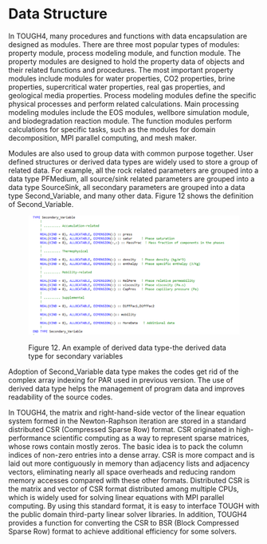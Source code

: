# Data Structure

In TOUGH4, many procedures and functions with data encapsulation are designed as modules. There are three most popular types of modules: property module, process modeling module, and function module. The property modules are designed to hold the property data of objects and their related functions and procedures. The most important property modules include modules for water properties, CO2 properties, brine properties, supercritical water properties, real gas properties, and geological media properties. Process modeling modules define the specific physical processes and perform related calculations. Main processing modeling modules include the EOS modules, wellbore simulation module, and biodegradation reaction module. The function modules perform calculations for specific tasks, such as the modules for domain decomposition, MPI parallel computing, and mesh maker.&#x20;

Modules are also used to group data with common purpose together.  User defined structures or derived data types are widely used to store a group of related data. For example, all the rock related parameters are grouped into a data type PFMedium, all source/sink related parameters are grouped into a data type SourceSink, all secondary parameters are grouped into a data type Second\_Variable, and many other data. Figure 12 shows the definition of Second\_Variable.

<figure><img src="../.gitbook/assets/image (42).png" alt=""><figcaption><p>Figure 12. An example of derived data type-the derived data type for secondary variables</p></figcaption></figure>

Adoption of Second\_Variable data type makes the codes get rid of the complex array indexing for PAR used in previous version. The use of derived data type helps the management of program data and improves readability of the source codes.&#x20;

In TOUGH4, the matrix and right-hand-side vector of the linear equation system formed in the Newton-Raphson iteration are stored in a standard distributed CSR (Compressed Sparse Row) format. CSR originated in high-performance scientific computing as a way to represent sparse matrices, whose rows contain mostly zeros. The basic idea is to pack the column indices of non-zero entries into a dense array. CSR is more compact and is laid out more contiguously in memory than adjacency lists and adjacency vectors, eliminating nearly all space overheads and reducing random memory accesses compared with these other formats. Distributed CSR is the matrix and vector of CSR format distributed among multiple CPUs, which is widely used for solving linear equations with MPI parallel computing. By using this standard format, it is easy to interface TOUGH with the public domain third-party linear solver libraries. In addition, TOUGH4 provides a function for converting the CSR to BSR (Block Compressed Sparse Row) format to achieve additional efficiency for some solvers.
